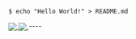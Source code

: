 
```shell
$ echo "Hello World!" > README.md
```
    
  


<a href="https://github.com/anuraghazra/github-readme-stats">
  <img align="center" src="https://github-readme-stats.vercel.app/api?username=sebaf96&hide=stars,issues&count_private=true&show_icons=true&theme=gotham"/>
</a>
<a href="https://github.com/anuraghazra/github-readme-stats">
  <img align="center" src="https://github-readme-stats.vercel.app/api/top-langs/?username=sebaf96&layout=compact&theme=gotham" />
</a>
----
